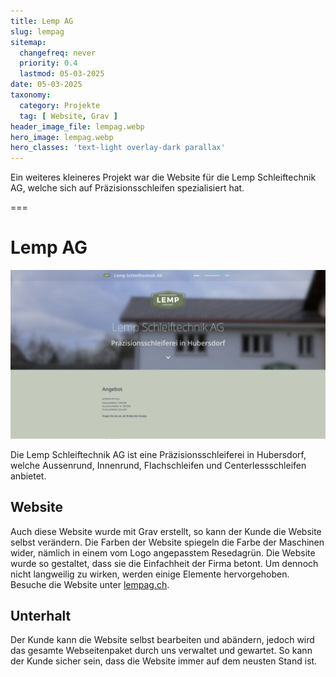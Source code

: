 ```yaml
---
title: Lemp AG
slug: lempag
sitemap:
  changefreq: never
  priority: 0.4
  lastmod: 05-03-2025
date: 05-03-2025
taxonomy:
  category: Projekte
  tag: [ Website, Grav ]
header_image_file: lempag.webp
hero_image: lempag.webp
hero_classes: 'text-light overlay-dark parallax'
---
```


Ein weiteres kleineres Projekt war die Website für die Lemp Schleiftechnik AG, welche sich auf Präzisionsschleifen spezialisiert hat.

===

# Lemp AG
![Screenshot Website](lempag.webp?lightbox&resize=750)

Die Lemp Schleiftechnik AG ist eine Präzisionsschleiferei in Hubersdorf, welche Aussenrund, Innenrund, Flachschleifen und Centerlessschleifen anbietet.

## Website
Auch diese Website wurde mit Grav erstellt, so kann der Kunde die Website selbst verändern. Die Farben der Website spiegeln die Farbe der Maschinen wider, nämlich in einem vom Logo angepasstem Resedagrün. Die Website wurde so gestaltet, dass sie die Einfachheit der Firma betont. Um dennoch nicht langweilig zu wirken, werden einige Elemente hervorgehoben. Besuche die Website unter [lempag.ch](https://lempag.ch/?utm_source=crabston.ch&utm_medium=project-page).

## Unterhalt
Der Kunde kann die Website selbst bearbeiten und abändern, jedoch wird das gesamte Webseitenpaket durch uns verwaltet und gewartet. So kann der Kunde sicher sein, dass die Website immer auf dem neusten Stand ist.
